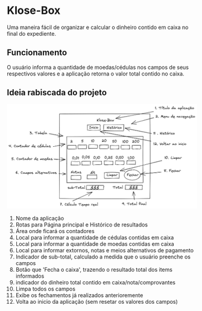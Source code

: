 # Klose-Box
Uma maneira fácil de organizar e calcular o dinheiro contido em caixa no final do expediente.

## Funcionamento
O usuário informa a quantidade de moedas/cédulas nos campos de seus respectivos valores e a aplicação retorna o valor total contido no caixa.

## Ideia rabiscada do projeto

![alt text](https://github.com/palenske/klose-box/blob/master/tela-inicial.png)

1. Nome da aplicação
2. Rotas para Página principal e Histórico de resultados
3. Área onde ficará os contadores
4. Local para informar a quantidade de cédulas contidas em caixa
5. Local para informar a quantidade de moedas contidas em caixa
6. Local para informar extornos, notas e meios alternativos de pagamento
7. Indicador de sub-total, calculado a medida que o usuário preenche os campos
8. Botão que 'Fecha o caixa', trazendo o resultado total dos items informados
9. indicador do dinheiro total contido em caixa/nota/comprovantes
10. Limpa todos os campos
11. Exibe os fechamentos já realizados anterioremente
12. Volta ao inicio da aplicação (sem resetar os valores dos campos)
